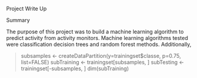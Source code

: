 Project Write Up

Summary

The purpose of this project was to build a machine learning algorithm to predict activity from activity monitors. Machine learning algorithms tested were classification decision trees and random forest methods. Additionally, 



> subsamples <- createDataPartition(y=trainingset$classe, p=0.75, list=FALSE)
> subTraining <- trainingset[subsamples, ]
> subTesting <- trainingset[-subsamples, ]
> dim(subTraining)


